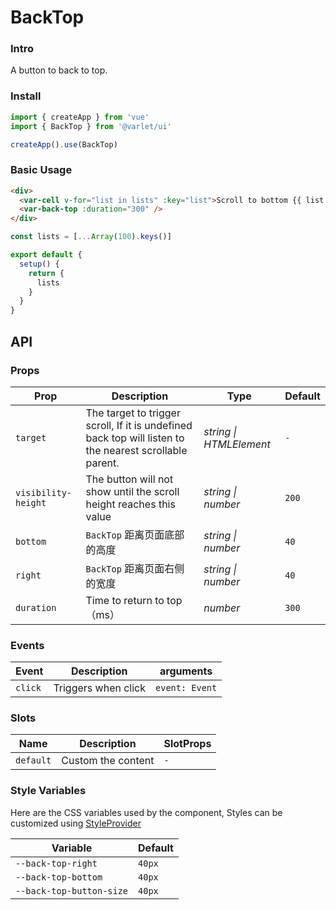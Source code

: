# BackTop

### Intro

A button to back to top.

### Install

```js
import { createApp } from 'vue'
import { BackTop } from '@varlet/ui'

createApp().use(BackTop)
```

### Basic Usage

```html
<div>
  <var-cell v-for="list in lists" :key="list">Scroll to bottom {{ list }}</var-cell>
  <var-back-top :duration="300" />
</div>
```
```javascript
const lists = [...Array(100).keys()]

export default {
  setup() {
    return {
      lists
    }
  }
}
```

## API

### Props

| Prop | Description                                                         | Type   | Default |
| ----- |---------------------------------------------------------------------|--------|-------|
| `target` | The target to trigger scroll, If it is undefined back top will listen to the nearest scrollable parent.  | _string \| HTMLElement_     | `-` |
| `visibility-height` | The button will not show until the scroll height reaches this value | _string \| number_ | `200` |
| `bottom`            | `BackTop` 距离页面底部的高度                       | _string \| number_ | `40` |
| `right`            | `BackTop` 距离页面右侧的宽度                       | _string \| number_ | `40` |
| `duration` | Time to return to top（ms）                               | _number_ | `300` |

### Events

| Event | Description | arguments |
| ----- | -------------- | -------- |
| `click` | Triggers when click | `event: Event` |

### Slots

| Name | Description | SlotProps |
| ----- | -------------- | -------- |
| `default` | Custom the content | `-` |

### Style Variables
Here are the CSS variables used by the component, Styles can be customized using [StyleProvider](#/en-US/style-provider)

| Variable | Default |
| --- | --- |
| `--back-top-right` | `40px` |
| `--back-top-bottom` | `40px` |
| `--back-top-button-size` | `40px` |
